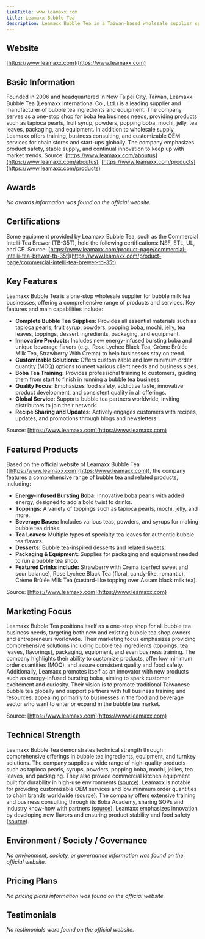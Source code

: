 ```yaml
---
linkTitle: www.leamaxx.com
title: Leamaxx Bubble Tea
description: Leamaxx Bubble Tea is a Taiwan-based wholesale supplier specializing in bubble tea ingredients and supplies, offering a wide range of products including tapioca pearls, fruit syrup, powders, packaging, and training services for boba tea businesses worldwide.
---
```


## Website
[https://www.leamaxx.com](https://www.leamaxx.com)

## Basic Information
Founded in 2006 and headquartered in New Taipei City, Taiwan, Leamaxx Bubble Tea (Leamaxx International Co., Ltd.) is a leading supplier and manufacturer of bubble tea ingredients and equipment. The company serves as a one-stop shop for boba tea business needs, providing products such as tapioca pearls, fruit syrup, powders, popping boba, mochi, jelly, tea leaves, packaging, and equipment. In addition to wholesale supply, Leamaxx offers training, business consulting, and customizable OEM services for chain stores and start-ups globally. The company emphasizes product safety, stable supply, and continual innovation to keep up with market trends.
Source: [https://www.leamaxx.com/aboutus](https://www.leamaxx.com/aboutus), [https://www.leamaxx.com/products](https://www.leamaxx.com/products)

## Awards
*No awards information was found on the official website.*

## Certifications
Some equipment provided by Leamaxx Bubble Tea, such as the Commercial Intelli-Tea Brewer (TB-35T), hold the following certifications: NSF, ETL, UL, and CE.
Source: [https://www.leamaxx.com/product-page/commercial-intelli-tea-brewer-tb-35t](https://www.leamaxx.com/product-page/commercial-intelli-tea-brewer-tb-35t)

## Key Features
Leamaxx Bubble Tea is a one-stop wholesale supplier for bubble milk tea businesses, offering a comprehensive range of products and services. Key features and main capabilities include:

- **Complete Bubble Tea Supplies:** Provides all essential materials such as tapioca pearls, fruit syrup, powders, popping boba, mochi, jelly, tea leaves, toppings, dessert ingredients, packaging, and equipment.
- **Innovative Products:** Includes new energy-infused bursting boba and unique beverage flavors (e.g., Rose Lychee Black Tea, Crème Brûlée Milk Tea, Strawberry With Crema) to help businesses stay on trend.
- **Customizable Solutions:** Offers customizable and low minimum order quantity (MOQ) options to meet various client needs and business sizes.
- **Boba Tea Training:** Provides professional training to customers, guiding them from start to finish in running a bubble tea business.
- **Quality Focus:** Emphasizes food safety, addictive taste, innovative product development, and consistent quality in all offerings.
- **Global Service:** Supports bubble tea partners worldwide, inviting distributors to join their network.
- **Recipe Sharing and Updates:** Actively engages customers with recipes, updates, and promotions through blogs and newsletters.

Source: [https://www.leamaxx.com](https://www.leamaxx.com)

## Featured Products
Based on the official website of Leamaxx Bubble Tea ([https://www.leamaxx.com](https://www.leamaxx.com)), the company features a comprehensive range of bubble tea and related products, including:

- **Energy-infused Bursting Boba:** Innovative boba pearls with added energy, designed to add a bold twist to drinks.
- **Toppings:** A variety of toppings such as tapioca pearls, mochi, jelly, and more.
- **Beverage Bases:** Includes various teas, powders, and syrups for making bubble tea drinks.
- **Tea Leaves:** Multiple types of specialty tea leaves for authentic bubble tea flavors.
- **Desserts:** Bubble tea-inspired desserts and related sweets.
- **Packaging & Equipment:** Supplies for packaging and equipment needed to run a bubble tea shop.
- **Featured Drinks include:** Strawberry with Crema (perfect sweet and sour balance), Rose Lychee Black Tea (floral, candy-like, romantic), Crème Brûlée Milk Tea (custard-like topping over Assam black milk tea).

Source: [https://www.leamaxx.com](https://www.leamaxx.com)

## Marketing Focus
Leamaxx Bubble Tea positions itself as a one-stop shop for all bubble tea business needs, targeting both new and existing bubble tea shop owners and entrepreneurs worldwide. Their marketing focus emphasizes providing comprehensive solutions including bubble tea ingredients (toppings, tea leaves, flavorings), packaging, equipment, and even business training. The company highlights their ability to customize products, offer low minimum order quantities (MOQ), and assure consistent quality and food safety. Additionally, Leamaxx promotes itself as an innovator with new products such as energy-infused bursting boba, aiming to spark customer excitement and curiosity. Their vision is to promote traditional Taiwanese bubble tea globally and support partners with full business training and resources, appealing primarily to businesses in the food and beverage sector who want to enter or expand in the bubble tea market.

Source: [https://www.leamaxx.com](https://www.leamaxx.com)

## Technical Strength
Leamaxx Bubble Tea demonstrates technical strength through comprehensive offerings in bubble tea ingredients, equipment, and turnkey solutions. The company supplies a wide range of high-quality products such as tapioca pearls, syrups, powders, popping boba, mochi, jellies, tea leaves, and packaging. They also provide commercial kitchen equipment built for durability in high-use environments ([source](https://www.leamaxx.com/equipment)). Leamaxx is notable for providing customizable OEM services and low minimum order quantities to chain brands worldwide ([source](https://www.leamaxx.com/products)). The company offers extensive training and business consulting through its Boba Academy, sharing SOPs and industry know-how with partners ([source](https://www.leamaxx.com/bobaacademy)). Leamaxx emphasizes innovation by developing new flavors and ensuring product stability and food safety ([source](https://www.leamaxx.com/aboutus)).

## Environment / Society / Governance
*No environment, society, or governance information was found on the official website.*

## Pricing Plans
*No pricing plans information was found on the official website.*

## Testimonials
*No testimonials were found on the official website.*